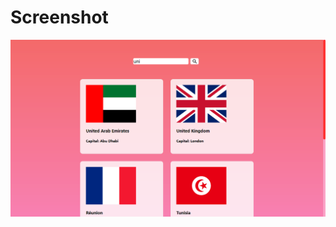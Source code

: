 # Screenshot

![alt text](https://github.com/Garticuno/Consuming-Graphql-api/blob/main/bg.png?raw=true)